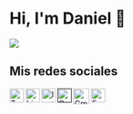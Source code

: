 # Hi, I'm Daniel 👋

<img src="https://github.com/dperlacios/dperlacios/blob/master/img.png?raw=true">

## Mis redes sociales

<a href="https://twitter.com/dlperlacios">
  <img align="left" alt="Twitter" width="25px" src="https://img.icons8.com/fluent/48/000000/twitter.png"/>
</a>
<a href="https://www.linkedin.com/in/dperlacios/">
  <img align="left" alt="Linkdein" width="25px" src="https://www.seekicon.com/free-icon-download/linkedin-icon_13.svg"/>
</a>
<a href="https://www.instagram.com/dperlacios/">
  <img align="left" alt="Instagram" width="25px" src="https://cdn.icon-icons.com/icons2/836/PNG/512/Instagram_icon-icons.com_66804.png"/>
</a>
<a href="">
  <img align="left" alt="GooglePlay" width="25px" src="https://cdn.icon-icons.com/icons2/2119/PNG/128/social_google_play_store_icon_131220.png"/>
</a>
<a href="mailto:d.perlacios@gmail.com">
  <img align="left" alt="Gmail" width="28px" src="https://cdn.icon-icons.com/icons2/112/PNG/128/gmail_18964.png"/>
</a>
<a href="https://web.facebook.com/d.perlacios">
  <img align="left" alt="Facebook" width="25px" src="https://cdn.icon-icons.com/icons2/1099/PNG/128/1485482214-facebook_78681.png"/>
</a>
